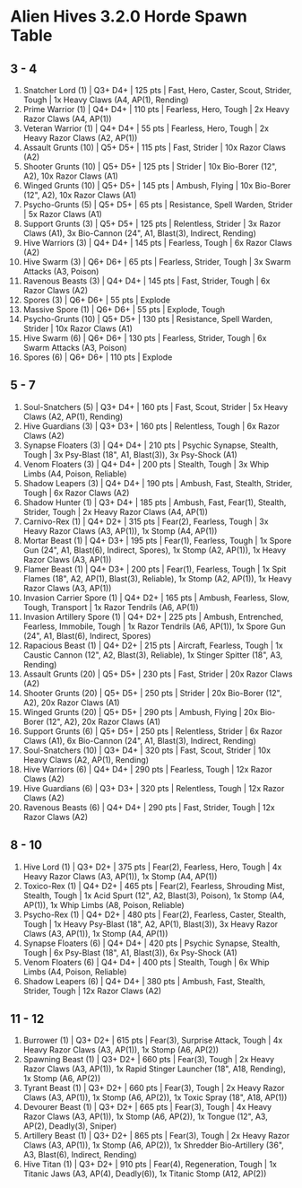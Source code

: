 # Alien Hives 3.2.0 Horde Spawn Table

## 3 - 4

1. Snatcher Lord (1) | Q3+ D4+ | 125 pts | Fast, Hero, Caster, Scout, Strider, Tough | 1x Heavy Claws (A4, AP(1), Rending)
1. Prime Warrior (1) | Q4+ D4+ | 110 pts | Fearless, Hero, Tough | 2x Heavy Razor Claws (A4, AP(1))
1. Veteran Warrior (1) | Q4+ D4+ | 55 pts | Fearless, Hero, Tough | 2x Heavy Razor Claws (A2, AP(1))
1. Assault Grunts (10) | Q5+ D5+ | 115 pts | Fast, Strider | 10x Razor Claws (A2)
1. Shooter Grunts (10) | Q5+ D5+ | 125 pts | Strider | 10x Bio-Borer (12", A2), 10x Razor Claws (A1)
1. Winged Grunts (10) | Q5+ D5+ | 145 pts | Ambush, Flying | 10x Bio-Borer (12", A2), 10x Razor Claws (A1)
1. Psycho-Grunts (5) | Q5+ D5+ | 65 pts | Resistance, Spell Warden, Strider | 5x Razor Claws (A1)
1. Support Grunts (3) | Q5+ D5+ | 125 pts | Relentless, Strider | 3x Razor Claws (A1), 3x Bio-Cannon (24", A1, Blast(3), Indirect, Rending)
1. Hive Warriors (3) | Q4+ D4+ | 145 pts | Fearless, Tough | 6x Razor Claws (A2)
1. Hive Swarm (3) | Q6+ D6+ | 65 pts | Fearless, Strider, Tough | 3x Swarm Attacks (A3, Poison)
1. Ravenous Beasts (3) | Q4+ D4+ | 145 pts | Fast, Strider, Tough | 6x Razor Claws (A2)
1. Spores (3) | Q6+ D6+ | 55 pts | Explode
1. Massive Spore (1) | Q6+ D6+ | 55 pts | Explode, Tough
1. Psycho-Grunts (10) | Q5+ D5+ | 130 pts | Resistance, Spell Warden, Strider | 10x Razor Claws (A1)
1. Hive Swarm (6) | Q6+ D6+ | 130 pts | Fearless, Strider, Tough | 6x Swarm Attacks (A3, Poison)
1. Spores (6) | Q6+ D6+ | 110 pts | Explode

## 5 - 7

1. Soul-Snatchers (5) | Q3+ D4+ | 160 pts | Fast, Scout, Strider | 5x Heavy Claws (A2, AP(1), Rending)
1. Hive Guardians (3) | Q3+ D3+ | 160 pts | Relentless, Tough | 6x Razor Claws (A2)
1. Synapse Floaters (3) | Q4+ D4+ | 210 pts | Psychic Synapse, Stealth, Tough | 3x Psy-Blast (18", A1, Blast(3)), 3x Psy-Shock (A1)
1. Venom Floaters (3) | Q4+ D4+ | 200 pts | Stealth, Tough | 3x Whip Limbs (A4, Poison, Reliable)
1. Shadow Leapers (3) | Q4+ D4+ | 190 pts | Ambush, Fast, Stealth, Strider, Tough | 6x Razor Claws (A2)
1. Shadow Hunter (1) | Q3+ D4+ | 185 pts | Ambush, Fast, Fear(1), Stealth, Strider, Tough | 2x Heavy Razor Claws (A4, AP(1))
1. Carnivo-Rex (1) | Q4+ D2+ | 315 pts | Fear(2), Fearless, Tough | 3x Heavy Razor Claws (A3, AP(1)), 1x Stomp (A4, AP(1))
1. Mortar Beast (1) | Q4+ D3+ | 195 pts | Fear(1), Fearless, Tough | 1x Spore Gun (24", A1, Blast(6), Indirect, Spores), 1x Stomp (A2, AP(1)), 1x Heavy Razor Claws (A3, AP(1))
1. Flamer Beast (1) | Q4+ D3+ | 200 pts | Fear(1), Fearless, Tough | 1x Spit Flames (18", A2, AP(1), Blast(3), Reliable), 1x Stomp (A2, AP(1)), 1x Heavy Razor Claws (A3, AP(1))
1. Invasion Carrier Spore (1) | Q4+ D2+ | 165 pts | Ambush, Fearless, Slow, Tough, Transport | 1x Razor Tendrils (A6, AP(1))
1. Invasion Artillery Spore (1) | Q4+ D2+ | 225 pts | Ambush, Entrenched, Fearless, Immobile, Tough | 1x Razor Tendrils (A6, AP(1)), 1x Spore Gun (24", A1, Blast(6), Indirect, Spores)
1. Rapacious Beast (1) | Q4+ D2+ | 215 pts | Aircraft, Fearless, Tough | 1x Caustic Cannon (12", A2, Blast(3), Reliable), 1x Stinger Spitter (18", A3, Rending)
1. Assault Grunts (20) | Q5+ D5+ | 230 pts | Fast, Strider | 20x Razor Claws (A2)
1. Shooter Grunts (20) | Q5+ D5+ | 250 pts | Strider | 20x Bio-Borer (12", A2), 20x Razor Claws (A1)
1. Winged Grunts (20) | Q5+ D5+ | 290 pts | Ambush, Flying | 20x Bio-Borer (12", A2), 20x Razor Claws (A1)
1. Support Grunts (6) | Q5+ D5+ | 250 pts | Relentless, Strider | 6x Razor Claws (A1), 6x Bio-Cannon (24", A1, Blast(3), Indirect, Rending)
1. Soul-Snatchers (10) | Q3+ D4+ | 320 pts | Fast, Scout, Strider | 10x Heavy Claws (A2, AP(1), Rending)
1. Hive Warriors (6) | Q4+ D4+ | 290 pts | Fearless, Tough | 12x Razor Claws (A2)
1. Hive Guardians (6) | Q3+ D3+ | 320 pts | Relentless, Tough | 12x Razor Claws (A2)
1. Ravenous Beasts (6) | Q4+ D4+ | 290 pts | Fast, Strider, Tough | 12x Razor Claws (A2)

## 8 - 10

1. Hive Lord (1) | Q3+ D2+ | 375 pts | Fear(2), Fearless, Hero, Tough | 4x Heavy Razor Claws (A3, AP(1)), 1x Stomp (A4, AP(1))
1. Toxico-Rex (1) | Q4+ D2+ | 465 pts | Fear(2), Fearless, Shrouding Mist, Stealth, Tough | 1x Acid Spurt (12", A2, Blast(3), Poison), 1x Stomp (A4, AP(1)), 1x Whip Limbs (A8, Poison, Reliable)
1. Psycho-Rex (1) | Q4+ D2+ | 480 pts | Fear(2), Fearless, Caster, Stealth, Tough | 1x Heavy Psy-Blast (18", A2, AP(1), Blast(3)), 3x Heavy Razor Claws (A3, AP(1)), 1x Stomp (A4, AP(1))
1. Synapse Floaters (6) | Q4+ D4+ | 420 pts | Psychic Synapse, Stealth, Tough | 6x Psy-Blast (18", A1, Blast(3)), 6x Psy-Shock (A1)
1. Venom Floaters (6) | Q4+ D4+ | 400 pts | Stealth, Tough | 6x Whip Limbs (A4, Poison, Reliable)
1. Shadow Leapers (6) | Q4+ D4+ | 380 pts | Ambush, Fast, Stealth, Strider, Tough | 12x Razor Claws (A2)

## 11 - 12

1. Burrower (1) | Q3+ D2+ | 615 pts | Fear(3), Surprise Attack, Tough | 4x Heavy Razor Claws (A3, AP(1)), 1x Stomp (A6, AP(2))
1. Spawning Beast (1) | Q3+ D2+ | 660 pts | Fear(3), Tough | 2x Heavy Razor Claws (A3, AP(1)), 1x Rapid Stinger Launcher (18", A18, Rending), 1x Stomp (A6, AP(2))
1. Tyrant Beast (1) | Q3+ D2+ | 660 pts | Fear(3), Tough | 2x Heavy Razor Claws (A3, AP(1)), 1x Stomp (A6, AP(2)), 1x Toxic Spray (18", A18, AP(1))
1. Devourer Beast (1) | Q3+ D2+ | 665 pts | Fear(3), Tough | 4x Heavy Razor Claws (A3, AP(1)), 1x Stomp (A6, AP(2)), 1x Tongue (12", A3, AP(2), Deadly(3), Sniper)
1. Artillery Beast (1) | Q3+ D2+ | 865 pts | Fear(3), Tough | 2x Heavy Razor Claws (A3, AP(1)), 1x Stomp (A6, AP(2)), 1x Shredder Bio-Artillery (36", A3, Blast(6), Indirect, Rending)
1. Hive Titan (1) | Q3+ D2+ | 910 pts | Fear(4), Regeneration, Tough | 1x Titanic Jaws (A3, AP(4), Deadly(6)), 1x Titanic Stomp (A12, AP(2))